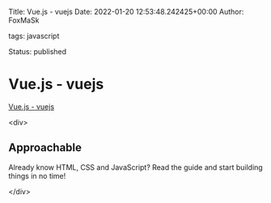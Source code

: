Title: Vue.js - vuejs
Date: 2022-01-20 12:53:48.242425+00:00
Author: FoxMaSk 

tags: javascript

Status: published





# Vue.js - vuejs

[Vue.js - vuejs](https://vuejs.org/)

&lt;div&gt;

Approachable
------------

Already know HTML, CSS and JavaScript? Read the guide and start building
things in no time!

&lt;/div&gt;
